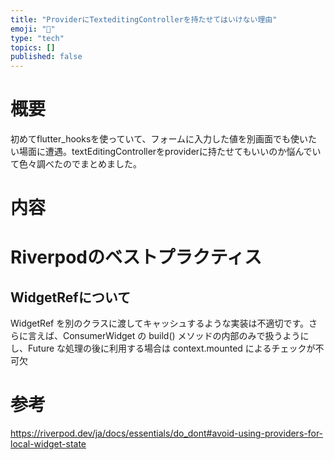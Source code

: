 ```yaml
---
title: "ProviderにTexteditingControllerを持たせてはいけない理由"
emoji: "🐙"
type: "tech"
topics: []
published: false
---
```


# 概要
初めてflutter_hooksを使っていて、フォームに入力した値を別画面でも使いたい場面に遭遇。textEditingControllerをproviderに持たせてもいいのか悩んでいて色々調べたのでまとめました。

# 内容

# Riverpodのベストプラクティス

## WidgetRefについて
WidgetRef を別のクラスに渡してキャッシュするような実装は不適切です。さらに言えば、ConsumerWidget の build() メソッドの内部のみで扱うようにし、Future な処理の後に利用する場合は context.mounted によるチェックが不可欠

# 参考
https://riverpod.dev/ja/docs/essentials/do_dont#avoid-using-providers-for-local-widget-state